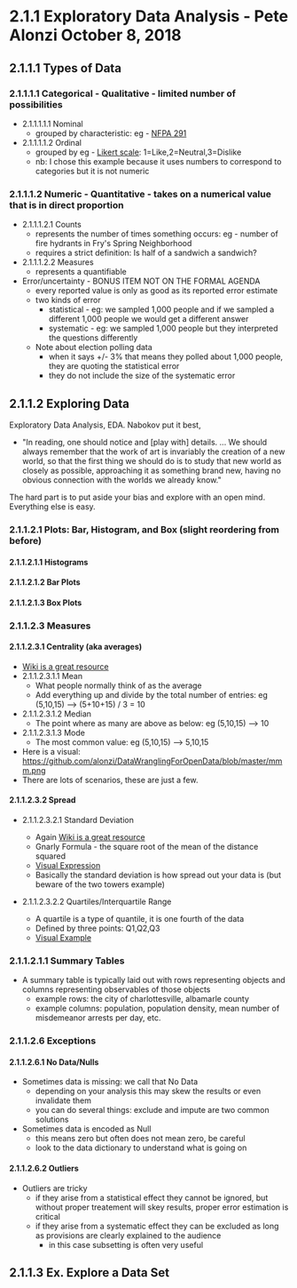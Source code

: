 # 2.1.1 Exploratory Data Analysis - Pete Alonzi October 8, 2018

## 2.1.1.1 Types of Data
### 2.1.1.1.1 Categorical - Qualitative - limited number of possibilities
* 2.1.1.1.1.1 Nominal
  * grouped by characteristic: eg - [NFPA 291](https://www.google.com/search?q=nfpa+291&safe=off&rlz=1C5CHFA_enUS690US690&source=lnms&tbm=isch&sa=X&ved=0ahUKEwiAjoKJtu3dAhXEMd8KHQlwAosQ_AUIDygC&biw=1440&bih=636&dpr=2#imgrc=pB0PvN24Ei9lNM:)
* 2.1.1.1.1.2 Ordinal
  * grouped by eg - [Likert scale](https://en.wikipedia.org/wiki/Likert_scale): 1=Like,2=Neutral,3=Dislike
  * nb: I chose this example because it uses numbers to correspond to categories but it is not numeric
### 2.1.1.1.2 Numeric - Quantitative - takes on a numerical value that is in direct proportion
* 2.1.1.1.2.1 Counts
  * represents the number of times something occurs: eg - number of fire hydrants in Fry's Spring Neighborhood
  * requires a strict definition: Is half of a sandwich a sandwich?
* 2.1.1.1.2.2 Measures
  * represents a quantifiable
* Error/uncertainty - BONUS ITEM NOT ON THE FORMAL AGENDA
  * every reported value is only as good as its reported error estimate
  * two kinds of error
    * statistical - eg: we sampled 1,000 people and if we sampled a different 1,000 people we would get a different answer
    * systematic - eg: we sampled 1,000 people but they interpreted the questions differently
  * Note about election polling data
    * when it says +/- 3% that means they polled about 1,000 people, they are quoting the statistical error
    * they do not include the size of the systematic error
  
## 2.1.1.2 Exploring Data

Exploratory Data Analysis, EDA. Nabokov put it best, 
* "In reading, one should notice and [play with] details. ... We should always remember that the work of art is invariably the creation of a new world, so that the first thing we should do is to study that new world as closely as possible, approaching it as something brand new, having no obvious connection with the worlds we already know."

The hard part is to put aside your bias and explore with an open mind. Everything else is easy.

### 2.1.1.2.1 Plots: Bar, Histogram, and Box (slight reordering from before)
#### 2.1.1.2.1.1 Histograms
#### 2.1.1.2.1.2 Bar Plots
#### 2.1.1.2.1.3 Box Plots

### 2.1.1.2.3 Measures
#### 2.1.1.2.3.1 Centrality (aka averages)
* [Wiki is a great resource](https://en.wikipedia.org/wiki/Mean)
* 2.1.1.2.3.1.1 Mean
  * What people normally think of as the average
  * Add everything up and divide by the total number of entries: eg (5,10,15) --> (5+10+15) / 3 = 10
* 2.1.1.2.3.1.2 Median
  * The point where as many are above as below: eg (5,10,15) --> 10
* 2.1.1.2.3.1.3 Mode
  * The most common value: eg (5,10,15) --> 5,10,15
* Here is a visual: https://github.com/alonzi/DataWranglingForOpenData/blob/master/mmm.png
* There are lots of scenarios, these are just a few.

#### 2.1.1.2.3.2 Spread
* 2.1.1.2.3.2.1 Standard Deviation
  * Again [Wiki is a great resource](https://en.wikipedia.org/wiki/Standard_deviation)
  * Gnarly Formula - the square root of the mean of the distance squared
  * [Visual Expression](https://github.com/alonzi/DataWranglingForOpenData/blob/master/sd.png)
  * Basically the standard deviation is how spread out your data is (but beware of the two towers example)
  
* 2.1.1.2.3.2.2 Quartiles/Interquartile Range
  * A quartile is a type of quantile, it is one fourth of the data
  * Defined by three points: Q1,Q2,Q3
  * [Visual Example](https://github.com/alonzi/DataWranglingForOpenData/blob/master/quartiles.png)

### 2.1.1.2.1.1 Summary Tables
* A summary table is typically laid out with rows representing objects and columns representing observables of those objects
  * example rows: the city of charlottesville, albamarle county
  * example columns: population, population density, mean number of misdemeanor arrests per day, etc.

### 2.1.1.2.6 Exceptions
#### 2.1.1.2.6.1 No Data/Nulls
* Sometimes data is missing: we call that No Data
  * depending on your analysis this may skew the results or even invalidate them
  * you can do several things: exclude and impute are two common solutions
* Sometimes data is encoded as Null
  * this means zero but often does not mean zero, be careful
  * look to the data dictionary to understand what is going on

#### 2.1.1.2.6.2 Outliers
* Outliers are tricky
  * if they arise from a statistical effect they cannot be ignored, but without proper treatement will skey results, proper error estimation is critical
  * if they arise from a systematic effect they can be excluded as long as provisions are clearly explained to the audience
    * in this case subsetting is often very useful


## 2.1.1.3 Ex. Explore a Data Set
